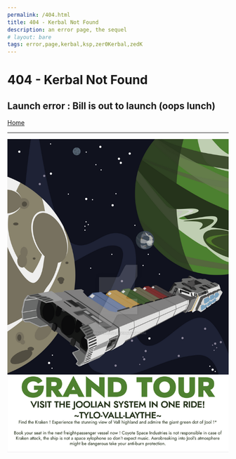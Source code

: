 ```yaml
---
permalink: /404.html
title: 404 - Kerbal Not Found
description: an error page, the sequel
# layout: bare
tags: error,page,kerbal,ksp,zer0Kerbal,zedK
---
```


<!-- 404.md v1.0.3.1
Radial Heat Shields (RHS)
created: 01 Feb 2022
updated: 27 Mar 2022 -->

<script src="https://kit.fontawesome.com/0ea5493613.js" crossorigin="anonymous"></script>
<i class="fa fa-gear fa-spin fa-2x" style="color: firebrick"></i>

# 404 - Kerbal Not Found

## Launch error : Bill is out to launch (oops lunch)

[Home](/index)

---

![Space Ground Tour by discoslelge](https://github.com/zer0Kerbal/JoolianDiscovery/blob/master/img/space-grand-tour-ksp-by-discoslelge-dbvxxbz-fullview.png?raw=true)

<!-- this file CC BY-NC-ND 3.0 Unported by zer0Kerbal -->